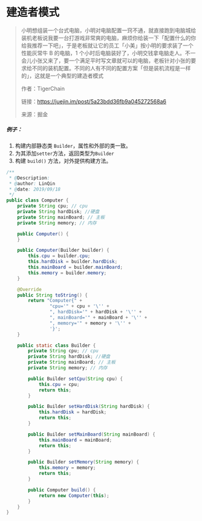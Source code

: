 # 建造者模式

> 小明想组装一个台式电脑，小明对电脑配置一窍不通，就直接跑到电脑城给装机老板说我要一台打游戏非常爽的电脑，麻烦你给装一下「配置什么的你给我推荐一下吧」，于是老板就让它的员工「小美」按小明的要求装了一个性能灰常牛 B 的电脑，1 个小时后电脑装好了，小明交钱拿电脑走人。不一会儿小张又来了，要一个满足平时写文章就可以的电脑，老板针对小张的要求给不同的装机配置。不同的人有不同的配置方案「但是装机流程是一样的」，这就是一个典型的建造者模式
>
> 作者：TigerChain
>
> 链接：https://juejin.im/post/5a23bdd36fb9a045272568a6
>
> 来源：掘金

##### 例子：

1. 构建内部静态类 `Builder`，属性和外部的类一致。
2. 为其添加`setter`方法，返回类型为`Builder`
3. 构建 `build()` 方法，对外提供构建方法。

```java
/**
 * @Description:
 * @author: LinQin
 * @date: 2019/09/18
 */
public class Computer {
    private String cpu; // cpu
    private String hardDisk; //硬盘
    private String mainBoard; // 主板
    private String memory; // 内存

    public Computer() {
    }

    public Computer(Builder builder) {
        this.cpu = builder.cpu;
        this.hardDisk = builder.hardDisk;
        this.mainBoard = builder.mainBoard;
        this.memory = builder.memory;
    }

    @Override
    public String toString() {
        return "Computer{" +
                "cpu='" + cpu + '\'' +
                ", hardDisk='" + hardDisk + '\'' +
                ", mainBoard='" + mainBoard + '\'' +
                ", memory='" + memory + '\'' +
                '}';
    }

    public static class Builder {
        private String cpu; // cpu
        private String hardDisk; //硬盘
        private String mainBoard; // 主板
        private String memory; // 内存

        public Builder setCpu(String cpu) {
            this.cpu = cpu;
            return this;
        }

        public Builder setHardDisk(String hardDisk) {
            this.hardDisk = hardDisk;
            return this;
        }

        public Builder setMainBoard(String mainBoard) {
            this.mainBoard = mainBoard;
            return this;
        }

        public Builder setMemory(String memory) {
            this.memory = memory;
            return this;
        }

        public Computer build() {
            return new Computer(this);
        }
    }
}
```

